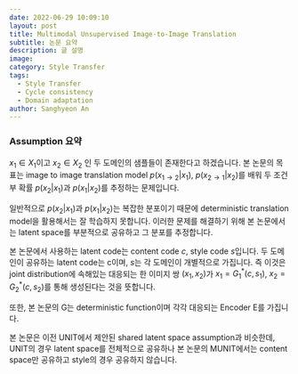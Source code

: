 ```yaml
---
date: 2022-06-29 10:09:10  
layout: post  
title: Multimodal Unsupervised Image-to-Image Translation
subtitle: 논문 요약
description: 글 설명  
image: 
category: Style Transfer  
tags:
  - Style Transfer
  - Cycle consistency
  - Domain adaptation
author: Sanghyeon An
---
```


### Assumption 요약

$x_1 \in X_1$이고 $x_2 \in X_2$ 인 두 도메인의 샘플들이 존재한다고 하겠습니다. 본 논문의 목표는 image to image translation model $p(x_{1 \rightarrow 2}|x_1)$, $p(x_{2 \rightarrow 1}|x_2)$를 배워 두 조건부 확률 $p(x_2|x_1)$과 $p(x_1|x_2)$를 추정하는 문제입니다.

일반적으로  $p(x_2|x_1)$과 $p(x_1|x_2)$는 복잡한 분포이기 때문에 deterministic translation model을 활용해서는 잘 학습하지 못합니다. 이러한 문제를 해결하기 위해 본 논문에서는 latent space를 부분적으로 공유하고 그 분포를 추정합니다.

본 논문에서 사용하는 latent code는 content code $c$, style code $s$입니다. 두 도메인이 공유하는 latent code는 c이며, $s$는 각 도메인이 개별적으로 가집니다. 즉 이것은 joint distribution에 속해있는 대응되는 한 이미지 쌍 $(x_1, x_2)$가 $x_1=G_1^*(c,s_1)$, $x_2=G_2^*(c,s_2)$를 통해 생성된다는 것을 뜻합니다.

또한, 본 논문의 G는 deterministic function이며 각각 대응되는 Encoder E를 가집니다.

본 논문은 이전 UNIT에서 제안된 shared latent space assumption과 비슷한데, UNIT의 경우 latent space를 전체적으로 공유하나 본 논문의 MUNIT에서는 content space만 공유하고 style의 경우 공유하지 않습니다.

